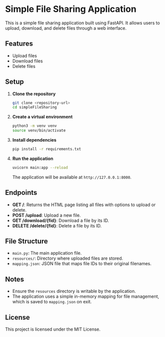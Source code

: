 # Simple File Sharing Application

This is a simple file sharing application built using FastAPI. It allows users to upload, download, and delete files through a web interface.

## Features
- Upload files
- Download files
- Delete files

## Setup

1. **Clone the repository**
   ```bash
   git clone <repository-url>
   cd simpleFileSharing
   ```

2. **Create a virtual environment**
   ```bash
   python3 -m venv venv
   source venv/bin/activate
   ```

3. **Install dependencies**
   ```bash
   pip install -r requirements.txt
   ```

4. **Run the application**
   ```bash
   uvicorn main:app --reload
   ```

   The application will be available at `http://127.0.0.1:8000`.

## Endpoints

- **GET /**: Returns the HTML page listing all files with options to upload or delete.
- **POST /upload**: Upload a new file.
- **GET /download/{fid}**: Download a file by its ID.
- **DELETE /delete/{fid}**: Delete a file by its ID.

## File Structure
- `main.py`: The main application file.
- `resources/`: Directory where uploaded files are stored.
- `mapping.json`: JSON file that maps file IDs to their original filenames.

## Notes
- Ensure the `resources` directory is writable by the application.
- The application uses a simple in-memory mapping for file management, which is saved to `mapping.json` on exit.

## License
This project is licensed under the MIT License. 